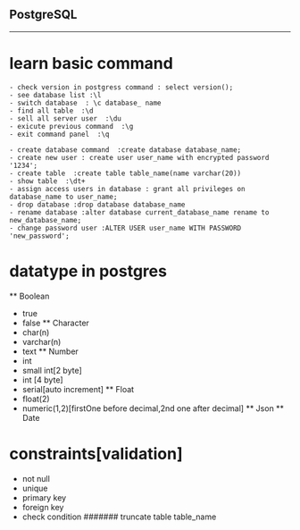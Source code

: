 
## PostgreSQL
----------------------------------------------
# learn basic command
    - check version in postgress command : select version();
    - see database list :\l
    - switch database  : \c database_ name 
    - find all table  :\d 
    - sell all server user  :\du 
    - exicute previous command  :\g 
    - exit command panel  :\q 
 
    - create database command  :create database database_name; 
    - create new user : create user user_name with encrypted password '1234'; 
    - create table  :create table table_name(name varchar(20)) 
    - show table  :\dt+ 
    - assign access users in database : grant all privileges on database_name to user_name; 
    - drop database :drop database database_name 
    - rename database :alter database current_database_name rename to new_database_name; 
    - change password user :ALTER USER user_name WITH PASSWORD 'new_password'; 
   # datatype in postgres
** Boolean
  * true
  * false
** Character
  * char(n)
  * varchar(n)
  * text
** Number
  * int
  * small int[2 byte]
  * int [4 byte]
  * serial[auto increment]
** Float
  * float(2)
  * numeric(1,2)[firstOne before decimal,2nd one after decimal]
** Json
** Date


 # constraints[validation]
  - not null
  - unique
  - primary key
  - foreign key
  - check condition
#######
truncate table table_name


  